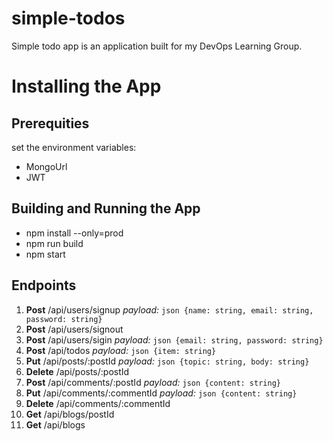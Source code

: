 # simple-todos
Simple todo app is an application built for my DevOps Learning Group.

# Installing the App

## Prerequities

set the environment variables:

- MongoUrl
- JWT

## Building and Running the App

- npm install --only=prod
- npm run build
- npm start


## Endpoints


1. **Post** <baseUrl>/api/users/signup _payload:_ `json {name: string, email: string, password: string}`
1. **Post** <baseUrl>/api/users/signout
1. **Post** <baseUrl>/api/users/sigin _payload:_ `json {email: string, password: string}`
1. **Post** <baseUrl>/api/todos _payload:_ `json {item: string}`
1. **Put** <baseUrl>/api/posts/:postId _payload:_ `json {topic: string, body: string}`
1. **Delete** <baseUrl>/api/posts/:postId
1. **Post** <baseUrl>/api/comments/:postId _payload:_ `json {content: string}`
1. **Put** <baseUrl>/api/comments/:commentId _payload:_ `json {content: string}`
1. **Delete** <baseUrl>/api/comments/:commentId
1. **Get** <baseUrl>/api/blogs/postId
1. **Get** <baseUrl>/api/blogs

